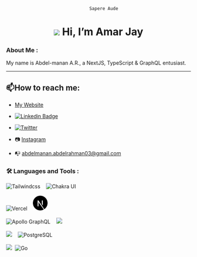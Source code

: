 <div id="header" align="center">
   <div id="badges">
      
        Sapere Aude
      
  </div>
</div>
  <h1 align="center"> 
   <img src="https://media.giphy.com/media/hvRJCLFzcasrR4ia7z/giphy.gif" width="30"/> Hi, I’m Amar Jay
 </h1>

### About Me :
My name is Abdel-manan A.R., a NextJS, TypeScript & GraphQL entusiast.

---

## :mailbox:How to reach me:
- [My Website](https://manans-site.vercel.app)

- [![Linkedin Badge](https://img.shields.io/badge/-abdelmanan-blue?style=flat&logo=Linkedin&logoColor=white)](https://www.linkedin.com/in/abdelmanan-abdelrahman-9636551a4/)

- [ ![Twitter](https://img.shields.io/twitter/url/https/twitter.com/AbdelmananAbde.svg?style=social&label=Follow%20%40AbdelmananAbde2)
](https://twitter.com/AbdelmananAbde2)
- 📷 [Instagram](http://instagram.com/amanan.jay)
 
- 📭 <a href='mailto:abdelmanan.abdelrahman21@gmail.com'>abdelmanan.abdelrahman03@gmail.com </a>

### :hammer_and_wrench: Languages and Tools :
<div width="100%">
   <img src="https://img.shields.io/badge/Tailwind_CSS-38B2AC?style=for-the-badge&logo=tailwind-css&logoColor=white" alt="Tailwindcss"/>&nbsp;&nbsp;&nbsp;
   <img src="https://img.shields.io/badge/Chakra--UI-319795?style=for-the-badge&logo=chakra-ui&logoColor=white" alt="Chakra UI"/>
   <br/>
   <br/>
   <img src="https://img.shields.io/badge/Vercel-000000?style=for-the-badge&logo=vercel&logoColor=white" alt="Vercel"/>&nbsp;&nbsp;&nbsp;
   <img src="https://github.com/devicons/devicon/blob/master/icons/nextjs/nextjs-original.svg" title="NextJS" **alt="NextJS" width="40" height="40"/>
   <br/>
   <br/>
   <img src="https://img.shields.io/badge/Apollo%20GraphQL-311C87?&style=for-the-badge&logo=Apollo%20GraphQL&logoColor=white" alt="Apollo GraphQL"/>&nbsp;&nbsp;&nbsp;
   <img src="https://img.shields.io/badge/TypeScript-007ACC?style=for-the-badge&logo=typescript&logoColor=white" />
   <br/>
   <br/>
   <img src="https://img.shields.io/badge/Expo-1B1F23?style=for-the-badge&logo=expo&logoColor=white" />&nbsp;&nbsp;&nbsp;
   <img src="https://img.shields.io/badge/PostgreSQL-316192?style=for-the-badge&logo=postgresql&logoColor=white" title="PostgreSQL"  alt="PostgreSQL" />
   <br/>
   <br/>
   <img src="https://img.shields.io/badge/Python-FFD43B?style=for-the-badge&logo=python&logoColor=blue" />&nbsp; 
   <img src="https://img.shields.io/badge/Go-00ADD8?style=for-the-badge&logo=go&logoColor=white" alt="Go"/>
<!--   <img src="https://github.com/devicons/devicon/blob/master/icons/matlab/matlab-original.svg" title="Matlab" alt="Matlab" width="40" height="40"/>&nbsp; -->
 
</div>
</div>&nbsp;
  
</div>
